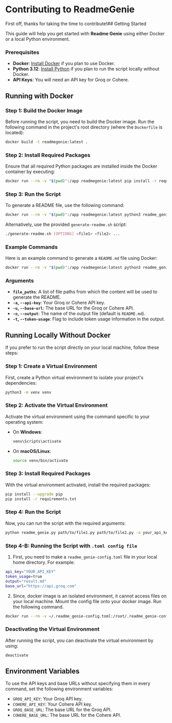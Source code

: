 <!-- omit in toc -->

# Contributing to ReadmeGenie

First off, thanks for taking the time to contribute!## Getting Started

This guide will help you get started with **Readme Genie** using either Docker or a local Python environment.

### Prerequisites

- **Docker**: [Install Docker](https://docs.docker.com/get-docker/) if you plan to use Docker.
- **Python 3.12**: [Install Python](https://www.python.org/downloads/) if you plan to run the script locally without Docker.
- **API Keys**: You will need an API key for Groq or Cohere.

## Running with Docker

### Step 1: Build the Docker Image

Before running the script, you need to build the Docker image. Run the following command in the project's root directory (where the `Dockerfile` is located):

```bash
docker build -t readmegenie:latest .
```

### Step 2: Install Required Packages

Ensure that all required Python packages are installed inside the Docker container by executing:

```bash
docker run --rm -v "$(pwd)":/app readmegenie:latest pip install -r requirements.txt
```

### Step 3: Run the Script

To generate a README file, use the following command:

```bash
docker run --rm -v "$(pwd)":/app readmegenie:latest python3 readme_genie.py [OPTIONS] <file1> <file2> ...
```

Alternatively, use the provided `generate-readme.sh` script:

```bash
./generate-readme.sh [OPTIONS] <file1> <file2> ...
```

### Example Commands

Here is an example command to generate a `README.md` file using Docker:

```bash
docker run --rm -v "$(pwd)":/app readmegenie:latest python3 readme_genie.py path/to/file1.py path/to/file2.py -a your_api_key -u https://api.groq.com -o README.md -t
```

### Arguments

- **`file_paths`**: A list of file paths from which the content will be used to generate the README.
- **`-a`, `--api-key`**: Your Groq or Cohere API key.
- **`-u`, `--base-url`**: The base URL for the Groq or Cohere API.
- **`-o`, `--output`**: The name of the output file (default is `README.md`).
- **`-t`, `--token-usage`**: Flag to include token usage information in the output.

## Running Locally Without Docker

If you prefer to run the script directly on your local machine, follow these steps:

### Step 1: Create a Virtual Environment

First, create a Python virtual environment to isolate your project's dependencies:

```bash
python3 -m venv venv
```

### Step 2: Activate the Virtual Environment

Activate the virtual environment using the command specific to your operating system:

- On **Windows**:
  ```bash
  venv\Scripts\activate
  ```
- On **macOS/Linux**:
  ```bash
  source venv/bin/activate
  ```

### Step 3: Install Required Packages

With the virtual environment activated, install the required packages:

```bash
pip install --upgrade pip
pip install -r requirements.txt
```

### Step 4: Run the Script

Now, you can run the script with the required arguments:

```bash
python readme_genie.py path/to/file1.py path/to/file2.py -a your_api_key -u https://api.groq.com -o README.md -t
```

### Step 4-B: Running the Script with `.toml config file`

1. First, you need to make a `readme_genie-config.toml` file in your local home directory.
   For example:

```bash
api_key="YOUR_API_KEY"
token_usage=true
output="result.md"
base_url="https://api.groq.com"
```

2. Since, docker image is an isolated environment, it cannot access files on your local machine.
   Mount the config file onto your docker image.
   Run the following command.

```bash
docker run --rm -v ~/.readme_genie-config.toml:/root/.readme_genie-config.toml readmegenie:latest python3 /app/readme_genie.py ./examples/javascript/server.js
```

### Deactivating the Virtual Environment

After running the script, you can deactivate the virtual environment by using:

```bash
deactivate
```

## Environment Variables

To use the API keys and base URLs without specifying them in every command, set the following environment variables:

- `GROQ_API_KEY`: Your Groq API key.
- `COHERE_API_KEY`: Your Cohere API key.
- `GROQ_BASE_URL`: The base URL for the Groq API.
- `COHERE_BASE_URL`: The base URL for the Cohere API.
